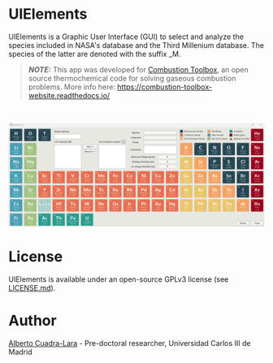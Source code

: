 # UIElements

UIElements is a Graphic User Interface (GUI) to select and analyze the species included in NASA's database and the Third Millenium database. The species of the latter are denoted with the suffix _M.

> **_NOTE:_** 
This app was developed for [Combustion Toolbox](https://github.com/AlbertoCuadra/combustion_toolbox), an open source thermochemical code for solving gaseous combustion problems. More info here: https://combustion-toolbox-website.readthedocs.io/

<br>

<p align=center>
    <img src="https://github.com/AlbertoCuadra/UIElements/blob/main/assets/_static/uielements.gif" width="1000">
</p>

# License

UIElements is available under an open-source GPLv3 license (see [LICENSE.md](LICENSE.md)).

# Author
[Alberto Cuadra-Lara](https://acuadralara.com/) - Pre-doctoral researcher, Universidad Carlos III de Madrid 

